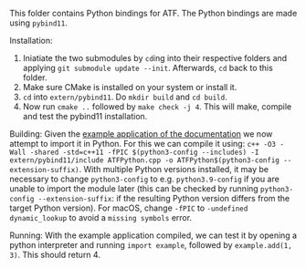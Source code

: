 This folder contains Python bindings for ATF. 
The Python bindings are made using `pybind11`. 

Installation: 
1. Iniatiate the two submodules by `cd`ing into their respective folders and applying `git submodule update --init`. Afterwards, `cd` back to this folder. 
2. Make sure CMake is installed on your system or install it. 
3. `cd` into `extern/pybind11`. Do `mkdir build` and `cd build`.
4. Now run `cmake ..` followed by `make check -j 4`. This will make, compile and test the pybind11 installation. 

Building:
Given the [example application of the documentation](https://pybind11.readthedocs.io/en/latest/basics.html#creating-bindings-for-a-simple-function) we now attempt to import it in Python. 
For this we can compile it using: `c++ -O3 -Wall -shared -std=c++11 -fPIC $(python3-config --includes) -I extern/pybind11/include ATFPython.cpp -o ATFPython$(python3-config --extension-suffix)`. With multiple Python versions installed, it may be necessary to change `python3-config` to e.g. `python3.9-config` if you are unable to import the module later (this can be checked by running `python3-config --extension-suffix`: if the resulting Python version differs from the target Python version). For macOS, change `-fPIC` to `-undefined dynamic_lookup` to avoid a `missing symbols` error. 

Running:
With the example application compiled, we can test it by opening a python interpreter and running `import example`, followed by `example.add(1, 3)`. This should return 4. 

